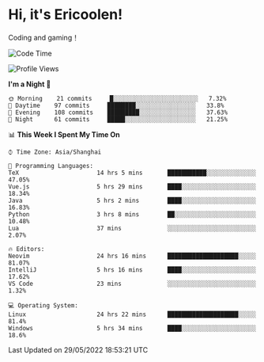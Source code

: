 # Hi, it's Ericoolen!
Coding and gaming！

<!--START_SECTION:waka-->
![Code Time](http://img.shields.io/badge/Code%20Time-297%20hrs%2039%20mins-blue)

![Profile Views](http://img.shields.io/badge/Profile%20Views-8-blue)

**I'm a Night 🦉** 

```text
🌞 Morning    21 commits     █░░░░░░░░░░░░░░░░░░░░░░░░   7.32% 
🌆 Daytime    97 commits     ████████░░░░░░░░░░░░░░░░░   33.8% 
🌃 Evening    108 commits    █████████░░░░░░░░░░░░░░░░   37.63% 
🌙 Night      61 commits     █████░░░░░░░░░░░░░░░░░░░░   21.25%

```


📊 **This Week I Spent My Time On** 

```text
⌚︎ Time Zone: Asia/Shanghai

💬 Programming Languages: 
TeX                      14 hrs 5 mins       ███████████░░░░░░░░░░░░░░   47.05% 
Vue.js                   5 hrs 29 mins       ████░░░░░░░░░░░░░░░░░░░░░   18.34% 
Java                     5 hrs 2 mins        ████░░░░░░░░░░░░░░░░░░░░░   16.83% 
Python                   3 hrs 8 mins        ██░░░░░░░░░░░░░░░░░░░░░░░   10.48% 
Lua                      37 mins             ░░░░░░░░░░░░░░░░░░░░░░░░░   2.07%

🔥 Editors: 
Neovim                   24 hrs 16 mins      ████████████████████░░░░░   81.07% 
IntelliJ                 5 hrs 16 mins       ████░░░░░░░░░░░░░░░░░░░░░   17.62% 
VS Code                  23 mins             ░░░░░░░░░░░░░░░░░░░░░░░░░   1.32%

💻 Operating System: 
Linux                    24 hrs 22 mins      ████████████████████░░░░░   81.4% 
Windows                  5 hrs 34 mins       ████░░░░░░░░░░░░░░░░░░░░░   18.6%

```


 Last Updated on 29/05/2022 18:53:21 UTC
<!--END_SECTION:waka-->

